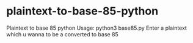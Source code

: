 # plaintext-to-base-85-python
Plaintext to base 85 python
Usage:
python3 base85.py
Enter a plaintext which u wanna to be a converted to base 85
